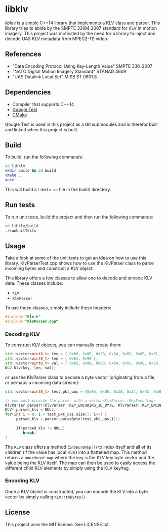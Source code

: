 # libklv
*libklv* is a simple C++14 library that implements a KLV class and parser. This library tries to abide by the SMPTE 336M-2007
standard for KLV in motion imagery. This project was motivated by the need for a library to inject and decode UAS KLV metadata
from MPEG2-TS video. 


## References
* "Data Encoding Protocol Using Key-Length Value" SMPTE 336-2007
* "NATO Digital Motion Imagery Standard" STANAG 4609
* "UAS Datalink Local Set" MISB ST 0601.8 


## Dependencies

* Compiler that supports C++14
* [Google Test](https://github.com/google/googletest)
* [CMake](https://cmake.org/)

Google Test is used in this project as a Git submodules and is therefor built and linked when this project is built.


## Build

To build, run the following commands:
```bash
cd libklv
mkdir build && cd build
cmake ..
make
```
This will build a `libklv.so` file in the build/ directory.


## Run tests

To run unit tests, build the project and then run the following commands:
```bash
cd libklv/build
./runUnitTests
```


## Usage

Take a look at some of the unit tests to get an idea on how to use this library. KlvParserTest.cpp shows how to use the
KlvParser class to parse incoming bytes and construct a KLV object. 

This library offers a few classes to allow one to decode and encode KLV data. These classes include:
 * `KLV`
 * `KlvParser`
 
To use these classes, simply include these headers:
```cpp
#include "Klv.h"
#include "KlvParser.hpp"
```


### Decoding KLV

To construct KLV objects, you can manually create them:
```cpp
std::vector<uint8_t> key = { 0x06, 0x0E, 0x2B, 0x34, 0x02, 0x0B, 0x01, 0x01, 0x0E, 0x01, 0x03, 0x01, 0x01, 0x00, 0x00, 0x00 };
std::vector<uint8_t> len = { 0x81, 0x90 };
std::vector<uint8_t> val = { 0x02, 0x08, 0x00, 0x04, 0x6C, 0xAE, 0x70, 0xF9, 0x80, 0xCF, 0x41, 0x01, 0x01, 0x05, 0x02, 0xE1, 0x91, 0x06, 0x02, 0x06, 0x0D, 0x07, 0x02, 0x0A, 0xE1, 0x0B, 0x02, 0x49, 0x52, 0x0C, 0x0E, 0x47, 0x65, 0x6F, 0x64, 0x65, 0x74, 0x69, 0x63, 0x20, 0x57, 0x47, 0x53, 0x38, 0x34, 0x0D, 0x04, 0x4D, 0xCC, 0x41, 0x90, 0x0E, 0x04, 0xB1, 0xD0, 0x3D, 0x96, 0x0F, 0x02, 0x1B, 0x2E, 0x10, 0x02, 0x00, 0x84, 0x11, 0x02, 0x00, 0x4A, 0x12, 0x04, 0xE7, 0x23, 0x0B, 0x61, 0x13, 0x04, 0xFD, 0xE8, 0x63, 0x8E, 0x14, 0x04, 0x03, 0x0B, 0xC7, 0x1C, 0x15, 0x04, 0x00, 0x9F, 0xB9, 0x38, 0x16, 0x04, 0x00, 0x00, 0x01, 0xF8, 0x17, 0x04, 0x4D, 0xEC, 0xDA, 0xF4, 0x18, 0x04, 0xB1, 0xBC, 0x81, 0x74, 0x19, 0x02, 0x0B, 0x8A, 0x28, 0x04, 0x4D, 0xEC, 0xDA, 0xF4, 0x29, 0x04, 0xB1, 0xBC, 0x81, 0x74, 0x2A, 0x02, 0x0B, 0x8A, 0x38, 0x01, 0x31, 0x39, 0x04, 0x00, 0x9F, 0x85, 0x4D, 0x01, 0x02, 0xB7, 0xEB };
KLV klv(key, len, val);
```
 
or use the KlvParser class to decode a byte vector (originating from a file, or perhaps a incoming data stream):
```cpp
std::vector<uint8_t> test_pkt_uas = {0x06, 0x0E, 0x2B, 0x34, 0x02, 0x0B, 0x01, 0x01, 0x0E, 0x01, 0x03, 0x01, 0x01, 0x00, 0x00, 0x00, 0x81, 0x90, 0x02, 0x08, 0x00, 0x04, 0x6C, 0xAE, 0x70, 0xF9, 0x80, 0xCF, 0x41, 0x01, 0x01, 0x05, 0x02, 0xE1, 0x91, 0x06, 0x02, 0x06, 0x0D, 0x07, 0x02, 0x0A, 0xE1, 0x0B, 0x02, 0x49, 0x52, 0x0C, 0x0E, 0x47, 0x65, 0x6F, 0x64, 0x65, 0x74, 0x69, 0x63, 0x20, 0x57, 0x47, 0x53, 0x38, 0x34, 0x0D, 0x04, 0x4D, 0xCC, 0x41, 0x90, 0x0E, 0x04, 0xB1, 0xD0, 0x3D, 0x96, 0x0F, 0x02, 0x1B, 0x2E, 0x10, 0x02, 0x00, 0x84, 0x11, 0x02, 0x00, 0x4A, 0x12, 0x04, 0xE7, 0x23, 0x0B, 0x61, 0x13, 0x04, 0xFD, 0xE8, 0x63, 0x8E, 0x14, 0x04, 0x03, 0x0B, 0xC7, 0x1C, 0x15, 0x04, 0x00, 0x9F, 0xB9, 0x38, 0x16, 0x04, 0x00, 0x00, 0x01, 0xF8, 0x17, 0x04, 0x4D, 0xEC, 0xDA, 0xF4, 0x18, 0x04, 0xB1, 0xBC, 0x81, 0x74, 0x19, 0x02, 0x0B, 0x8A, 0x28, 0x04, 0x4D, 0xEC, 0xDA, 0xF4, 0x29, 0x04, 0xB1, 0xBC, 0x81, 0x74, 0x2A, 0x02, 0x0B, 0x8A, 0x38, 0x01, 0x31, 0x39, 0x04, 0x00, 0x9F, 0x85, 0x4D, 0x01, 0x02, 0xB7, 0xEB};

// you must provide the parser with a vector<KlvParser::KeyEncoding>
KlvParser parser({KlvParser::KEY_ENCODING_16_BYTE, KlvParser::KEY_ENCODING_BER_OID});
KLV* parsed_klv = NULL;
for(int i = 0; i < test_pkt_uas.size(); i++) {
     parsed_klv = parser.parseByte(test_pkt_uas[i]);
     
     if(parsed_klv != NULL)
        break;
}
```

The `KLV` class offers a method (`indexToMap()`) to index itself and all of its children (if the value has local KLV)
into a flattened map. This method returns a `unordered_map` where the key is the KLV key byte vector and the value being 
the KLV itself. The map can then be used to easily access the different child KLV elements by simply using the KLV 
key/tag.


### Encoding KLV

Once a KLV object is constructed, you can encode the KLV into a byte vector by simply calling `KLV::toBytes()`.
 

## License

This project uses the MIT license. See LICENSE.txt.
